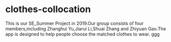 # clothes-collocation
This is our SE_Summer Project in 2019.Our group consists of four members,including Zhanghui Yu,Jiarui Li,Shuai Zhang and Zhiyuan Gao.The app is designed to help people choose the matched clothes to wear.
ggg
